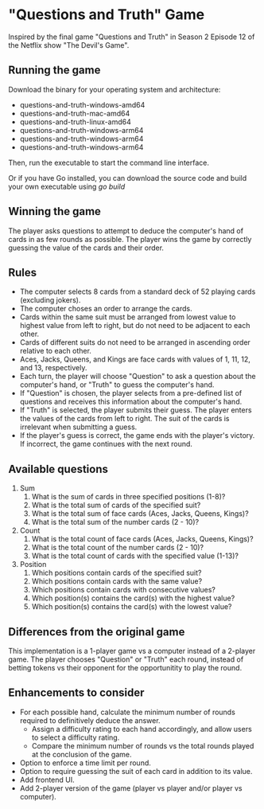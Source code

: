 # "Questions and Truth" Game
Inspired by the final game "Questions and Truth" in Season 2 Episode 12 of the Netflix show "The Devil's Game".

## Running the game
Download the binary for your operating system and architecture:
* questions-and-truth-windows-amd64
* questions-and-truth-mac-amd64
* questions-and-truth-linux-amd64
* questions-and-truth-windows-arm64
* questions-and-truth-windows-arm64
* questions-and-truth-windows-arm64

Then, run the executable to start the command line interface.

Or if you have Go installed, you can download the source code and build your own executable using *go build*

## Winning the game
The player asks questions to attempt to deduce the computer's hand of cards in as few rounds as possible. The player wins the game by correctly guessing the value of the cards and their order. 

## Rules
* The computer selects 8 cards from a standard deck of 52 playing cards (excluding jokers).
* The computer choses an order to arrange the cards.
* Cards within the same suit must be arranged from lowest value to highest value from left to right, but do not need to be adjacent to each other.
* Cards of different suits do not need to be arranged in ascending order relative to each other.
* Aces, Jacks, Queens, and Kings are face cards with values of 1, 11, 12, and 13, respectively.
* Each turn, the player will choose "Question" to ask a question about the computer's hand, or "Truth" to guess the computer's hand.
* If "Question" is chosen, the player selects from a pre-defined list of questions and receives this information about the computer's hand.
* If "Truth" is selected, the player submits their guess. The player enters the values of the cards from left to right. The suit of the cards is irrelevant when submitting a guess. 
* If the player's guess is correct, the game ends with the player's victory. If incorrect, the game continues with the next round.

## Available questions
1. Sum
    1. What is the sum of cards in three specified positions (1-8)?
    2. What is the total sum of cards of the specified suit?
    3. What is the total sum of face cards (Aces, Jacks, Queens, Kings)?
    4. What is the total sum of the number cards (2 - 10)?
2. Count
    1. What is the total count of face cards (Aces, Jacks, Queens, Kings)?
    2. What is the total count of the number cards (2 - 10)?
    3. What is the total count of cards with the specified value (1-13)?
3. Position
    1. Which positions contain cards of the specified suit?
    2. Which positions contain cards with the same value?
    3. Which positions contain cards with consecutive values?
    4. Which position(s) contains the card(s) with the highest value?
    5. Which position(s) contains the card(s) with the lowest value?

## Differences from the original game
This implementation is a 1-player game vs a computer instead of a 2-player game. The player chooses "Question" or "Truth" each round, instead of betting tokens vs their opponent for the opportunitity to play the round.

## Enhancements to consider
* For each possible hand, calculate the minimum number of rounds required to definitively deduce the answer.
    * Assign a difficulty rating to each hand accordingly, and allow users to select a difficulty rating.
    * Compare the minimum number of rounds vs the total rounds played at the conclusion of the game.
* Option to enforce a time limit per round.
* Option to require guessing the suit of each card in addition to its value.
* Add frontend UI.
* Add 2-player version of the game (player vs player and/or player vs computer).
